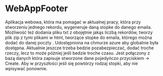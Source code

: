 # WebAppFooter
Aplikacja webowa, która ma pomagać w aktualnej pracy, która przy stworzeniu jednego rekordu, wygeneruje daną stopke do danego emaila. Możliwość też dodania pliku txt z obojętnie jakąs liczbą rekordów, tworzy plik zip z tymi plikami w html, tworzące stopke do emaila, którego można dodać do danej poczty . Udostępniona na chmurze azure aby globalnie była dostępna. Aktualnie jeszcze trzeba bedzie pozabezpieczać, dodać troche rzeczy, lecz to może później jeśli bedzie troche czasu. Jest połączony z bazą danych która zapisuje stworzone dane pojedyńczo przyciskiem -> Create. Aby w przyszłości jeśli się powtórzy rodzaj stopki, aby nie wpisywać ponownie.
